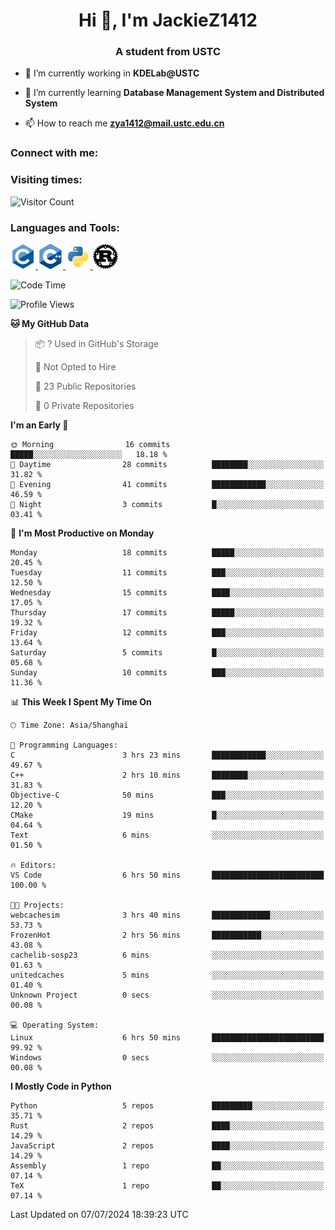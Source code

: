<h1 align="center">Hi 👋, I'm JackieZ1412</h1>
<h3 align="center">A student from USTC</h3>

- 🔭 I’m currently working in **KDELab@USTC**

- 🌱 I’m currently learning **Database Management System and Distributed System**

- 📫 How to reach me **zya1412@mail.ustc.edu.cn**

<h3 align="left">Connect with me:</h3>
<p align="left">
</p>

<h3 align="left">Visiting times:</h3>
<p align="left">
</p>

![Visitor Count](https://profile-counter.glitch.me/Christmas/count.svg)

<h3 align="left">Languages and Tools:</h3>
<p align="left"> <a href="https://www.cprogramming.com/" target="_blank" rel="noreferrer"> <img src="https://raw.githubusercontent.com/devicons/devicon/master/icons/c/c-original.svg" alt="c" width="40" height="40"/> </a> <a href="https://www.w3schools.com/cpp/" target="_blank" rel="noreferrer"> <img src="https://raw.githubusercontent.com/devicons/devicon/master/icons/cplusplus/cplusplus-original.svg" alt="cplusplus" width="40" height="40"/> </a> <a href="https://www.python.org" target="_blank" rel="noreferrer"> <img src="https://raw.githubusercontent.com/devicons/devicon/master/icons/python/python-original.svg" alt="python" width="40" height="40"/> </a> <a href="https://www.rust-lang.org" target="_blank" rel="noreferrer"> <img src="https://raw.githubusercontent.com/devicons/devicon/master/icons/rust/rust-plain.svg" alt="rust" width="40" height="40"/> </a> </p>



<!--START_SECTION:waka-->
![Code Time](http://img.shields.io/badge/Code%20Time-809%20hrs%2029%20mins-blue)

![Profile Views](http://img.shields.io/badge/Profile%20Views-1-blue)

**🐱 My GitHub Data** 

> 📦 ? Used in GitHub's Storage 
 > 
> 🚫 Not Opted to Hire
 > 
> 📜 23 Public Repositories 
 > 
> 🔑 0 Private Repositories 
 > 
**I'm an Early 🐤** 

```text
🌞 Morning                16 commits          █████░░░░░░░░░░░░░░░░░░░░   18.18 % 
🌆 Daytime                28 commits          ████████░░░░░░░░░░░░░░░░░   31.82 % 
🌃 Evening                41 commits          ████████████░░░░░░░░░░░░░   46.59 % 
🌙 Night                  3 commits           █░░░░░░░░░░░░░░░░░░░░░░░░   03.41 % 
```
📅 **I'm Most Productive on Monday** 

```text
Monday                   18 commits          █████░░░░░░░░░░░░░░░░░░░░   20.45 % 
Tuesday                  11 commits          ███░░░░░░░░░░░░░░░░░░░░░░   12.50 % 
Wednesday                15 commits          ████░░░░░░░░░░░░░░░░░░░░░   17.05 % 
Thursday                 17 commits          █████░░░░░░░░░░░░░░░░░░░░   19.32 % 
Friday                   12 commits          ███░░░░░░░░░░░░░░░░░░░░░░   13.64 % 
Saturday                 5 commits           █░░░░░░░░░░░░░░░░░░░░░░░░   05.68 % 
Sunday                   10 commits          ███░░░░░░░░░░░░░░░░░░░░░░   11.36 % 
```


📊 **This Week I Spent My Time On** 

```text
🕑︎ Time Zone: Asia/Shanghai

💬 Programming Languages: 
C                        3 hrs 23 mins       ████████████░░░░░░░░░░░░░   49.67 % 
C++                      2 hrs 10 mins       ████████░░░░░░░░░░░░░░░░░   31.83 % 
Objective-C              50 mins             ███░░░░░░░░░░░░░░░░░░░░░░   12.20 % 
CMake                    19 mins             █░░░░░░░░░░░░░░░░░░░░░░░░   04.64 % 
Text                     6 mins              ░░░░░░░░░░░░░░░░░░░░░░░░░   01.50 % 

🔥 Editors: 
VS Code                  6 hrs 50 mins       █████████████████████████   100.00 % 

🐱‍💻 Projects: 
webcachesim              3 hrs 40 mins       █████████████░░░░░░░░░░░░   53.73 % 
FrozenHot                2 hrs 56 mins       ███████████░░░░░░░░░░░░░░   43.08 % 
cachelib-sosp23          6 mins              ░░░░░░░░░░░░░░░░░░░░░░░░░   01.63 % 
unitedcaches             5 mins              ░░░░░░░░░░░░░░░░░░░░░░░░░   01.40 % 
Unknown Project          0 secs              ░░░░░░░░░░░░░░░░░░░░░░░░░   00.08 % 

💻 Operating System: 
Linux                    6 hrs 50 mins       █████████████████████████   99.92 % 
Windows                  0 secs              ░░░░░░░░░░░░░░░░░░░░░░░░░   00.08 % 
```

**I Mostly Code in Python** 

```text
Python                   5 repos             █████████░░░░░░░░░░░░░░░░   35.71 % 
Rust                     2 repos             ████░░░░░░░░░░░░░░░░░░░░░   14.29 % 
JavaScript               2 repos             ████░░░░░░░░░░░░░░░░░░░░░   14.29 % 
Assembly                 1 repo              ██░░░░░░░░░░░░░░░░░░░░░░░   07.14 % 
TeX                      1 repo              ██░░░░░░░░░░░░░░░░░░░░░░░   07.14 % 
```




 Last Updated on 07/07/2024 18:39:23 UTC
<!--END_SECTION:waka-->
